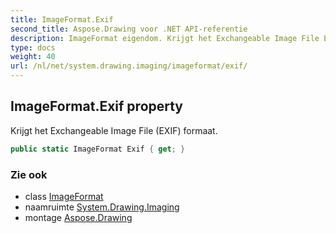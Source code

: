 ```yaml
---
title: ImageFormat.Exif
second_title: Aspose.Drawing voor .NET API-referentie
description: ImageFormat eigendom. Krijgt het Exchangeable Image File EXIF formaat.
type: docs
weight: 40
url: /nl/net/system.drawing.imaging/imageformat/exif/
---
```

## ImageFormat.Exif property

Krijgt het Exchangeable Image File (EXIF) formaat.

```csharp
public static ImageFormat Exif { get; }
```

### Zie ook

* class [ImageFormat](../)
* naamruimte [System.Drawing.Imaging](../../imageformat/)
* montage [Aspose.Drawing](../../../)


